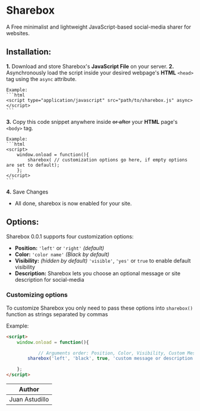 # Sharebox

A Free minimalist and lightweight JavaScript-based social-media sharer for websites.

## Installation:

**1.** Download and store Sharebox's **JavaScript File** on your server.
**2.** Asynchronously load the script inside your desired webpage's **HTML** `<head>` tag using the `async` attribute.

	Example:
	```html
	<script type="application/javascript" src="path/to/sharebox.js" async></script>
	```

**3.** Copy this code snippet anywhere inside ~~or after~~ your **HTML** page's ```<body>``` tag.

	Example:
	```html
	<script>
		window.onload = function(){
			sharebox( // customization options go here, if empty options are set to default);
		};
	</script>
	```
**4.** Save Changes
* All done, sharebox is now enabled for your site.

## Options:

Sharebox 0.0.1 supports four customization options:

* **Position:** `'left'` or `'right'` _(default)_
* **Color:** `'color name'` _(Black by default)_
* **Visibility:** _(hidden by default)_ `'visible'`, `'yes'` or `true` to enable default visibility
* **Description:** Sharebox lets you choose an optional message or site description for social-media

### Customizing options

To customize Sharebox you only need to pass these options into `sharebox()` function as strings separated by commas

Example:
```html
<script>
	window.onload = function(){

			// Arguments order: Position, Color, Visibility, Custom Message
		sharebox('left', 'black', true, 'custom message or description goes here (optional)');

	};
</script>
```

|Author        |
|--------------|
|Juan Astudillo|
